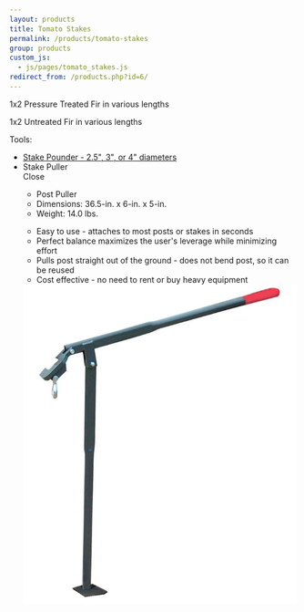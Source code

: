 ```yaml
---
layout: products
title: Tomato Stakes
permalink: /products/tomato-stakes
group: products
custom_js:
  - js/pages/tomato_stakes.js
redirect_from: /products.php?id=6/
---
```


<p>1x2 Pressure Treated Fir in various lengths</p>

<p>1x2 Untreated Fir in various lengths</p>

<p>Tools:</p>
<ul class='products'>
    <li>
        <a href='/images/stake_pounder.jpg' rel='lightbox'>
            Stake Pounder - 2.5", 3", or 4" diameters
        </a>
    </li>
    <li>
        <span class='clickable' id='show-stake-puller'>
            Stake Puller
        </span>
        <div class='onclick-box' id='stake-puller'>
            <div class='close clickable'>Close</div>
            <div class='float-left small'>
                <ul>
                    <li class='bold'>Post Puller</li>
                    <li>
                        Dimensions: 36.5-in. x 6-in. x
                        5-in.
                    </li>
                    <li>Weight: 14.0 lbs.</li>
                </ul>
                <ul class='products'>
                    <li>
                        Easy to use - attaches to most
                        posts or stakes in seconds
                    </li>
                    <li>
                        Perfect balance maximizes the
                        user's leverage while minimizing
                        effort
                    </li>
                    <li>
                        Pulls post straight out of the
                        ground - does not bend post, so it
                        can be reused
                    </li>
                    <li>
                        Cost effective - no need to rent or
                        buy heavy equipment
                    </li>
                </ul>
            </div>
            <div class='float-right'>
                <a href='/images/post-puller.jpg'
                        rel='lightbox'>
                    <img src='/images/post-puller.jpg'
                            alt='Post Puller'
                            class='w200' />
                </a>
            </div>
            <br class='clear' />
        </div>
    </li>
</ul>
